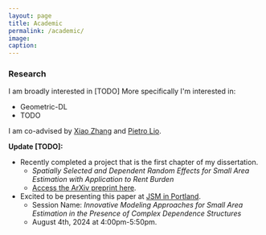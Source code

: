 ```yaml
---
layout: page
title: Academic
permalink: /academic/
image:
caption:
---
```


<!-- Table of contents:

* [Research](#research)
* [Teaching](#teaching) -->

<!-- <br />

{% include image.html url="/assets/img/diamond_head.jpeg" description="View from Diamond Head, looking towards Hawaii Kai." %}
<br /> -->
<!-- 
> If I were advising a young person today... I would say "Take statistics, but remember that the great adventure of statistics is in gathering and using data to solve interesting an important real world problems".  - **Leo Breiman[^1]** -->

<!-- <link rel="stylesheet" type="text/css" href="/assets/gameoflife/gol.css">
<script src="/assets/gameoflife/gol.js"></script>

<script type="text/javascript">
window.onload = function() {
    var contentWidth = document.getElementById("content").offsetWidth;
    var gol_container = document.getElementById("gameoflife_container");
    gol_container.style.height = "300px";
    var delay = 2000;
    var preset = "random";
    var game = new GameOfLife(gol_container, preset);
    game.play(delay);
};
</script>

<div id="gameoflife_container"></div> -->

<!-- <iframe id="gameoflife_frame" frameborder="0" width="100%" height="100%" src="/assets/gameoflife/embeded.html?width=800&height=600&speed=20000"></iframe>

<script type="text/javascript">
    document.getElementById('gameoflife_frame').addEventListener('click', function() {
        window.location.href = '/assets/gameoflife/index.html';
    });
</script> -->

### <a name="research"></a> Research

I am broadly interested in [TODO]
More specifically I'm interested in:

* Geometric-DL
* TODO

I am co-advised by [Xiao Zhang](https://xiao-zhang.net/) and [Pietro Lio](https://www.cl.cam.ac.uk/~pl219/).

**Update [TODO]:**

* Recently completed a project that is the first chapter of my dissertation.
  + *Spatially Selected and Dependent Random Effects for Small Area Estimation with Application to Rent Burden*
  + [Access the ArXiv preprint here](https://arxiv.org/abs/2404.12463).
* Excited to be presenting this paper at [JSM in Portland](https://ww2.amstat.org/meetings/jsm/2024/).
  + Session Name: *Innovative Modeling Approaches for Small Area Estimation in the Presence of Complex Dependence Structures*
  + August 4th, 2024 at 4:00pm-5:50pm.

